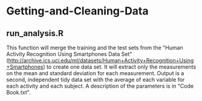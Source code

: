 # Getting-and-Cleaning-Data
## run_analysis.R
This function will merge the training and the test sets from the "Human Activity Recognition Using Smartphones Data Set" (http://archive.ics.uci.edu/ml/datasets/Human+Activity+Recognition+Using+Smartphones) to create one data set. It will extract only the measurements on the mean and standard deviation for each measurement. Output is a second, independent tidy data set with the average of each variable for each activity and each subject.  A description of the parameters is in "Code Book.txt".